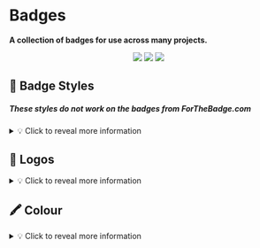 # Badges

**A collection of badges for use across many projects.**
<p align="center">
<a href="./ForTheBadge.md"><img src="https://img.shields.io/static/v1?label=Click%20For&message=Badges%20From%20forthebadge.com&color=rgb(255,69,0)&style=for-the-badge&logo=open-badges"/></a> <a href="./GithubBadges.md"><img src="https://img.shields.io/static/v1?label=Click%20For&message=Github%20Specific%20Badges&color=28a745&style=for-the-badge&logo=Github"/></a> <a href="./CSharpDev.md"><img src="https://img.shields.io/static/v1?label=Click%20For&message=C%23%20Dev%20Specific%20Badges&color=blueviolet&style=for-the-badge&logo=c-sharp"/></a>
</p>

## 💄 Badge Styles

##### ***These styles do not work on the badges from ForTheBadge.com***

<details>
    <summary>💡 Click to reveal more information</summary>
    <p>
        There are a few different badge styles you can use, as shown below. The various styles can be edited simply by appending the correct style name after the <b>Style=</b> parameter of the url.
    </p>

**ForTheBadge Style:**

[![Generic badge](https://img.shields.io/static/v1?label=Generic%20Badge&message=With%20Style&color=blueviolet&style=for-the-badge)](https://shields.io/)

    [![Generic badge](https://img.shields.io/static/v1?label=Generic%20Badge&message=With%20Style&color=blueviolet&style=for-the-badge)](https://shields.io/)

**Plastic Style:**

[![Generic badge](https://img.shields.io/static/v1?label=Generic%20Badge&message=With%20Style&color=blueviolet&style=plastic)](https://shields.io/)

    [![Generic badge](https://img.shields.io/static/v1?label=Generic%20Badge&message=With%20Style&color=blueviolet&style=plastic)](https://shields.io/)

**Flat Style:**

[![Generic badge](https://img.shields.io/static/v1?label=Generic%20Badge&message=With%20Style&color=blueviolet&style=flat)](https://shields.io/)

    [![Generic badge](https://img.shields.io/static/v1?label=Generic%20Badge&message=With%20Style&color=blueviolet&style=flat)](https://shields.io/)

**Social Style:**

[![Generic badge](https://img.shields.io/static/v1?label=Generic%20Badge&message=With%20Style&color=blueviolet&style=social)](https://shields.io/)

    [![Generic badge](https://img.shields.io/static/v1?label=Generic%20Badge&message=With%20Style&color=blueviolet&style=social)](https://shields.io/)

</details>

## 💠 Logos

<details>
    <summary>💡 Click to reveal more information</summary>
    <p>
        There are many logos you can add to your badge. Essentially any icon you can find on <a href="https://simpleicons.org/">SimpleIcons.org</a> can be used as a logo on a badge. To do this, you simple change the <b>logo=</b> parameter value of the url as shown in the examples below.
    </p>
    <p>
        <i>Note that, any icon from SimpleIcons.org that has a space in it has to be replaced with a dash. For example, C Sharp, becomes, C-Sharp.</i>
    </p>

**Github Logo:**

[![Generic badge](https://img.shields.io/static/v1?label=Generic%20Badge&message=With%20Github%20Logo&color=blueviolet&style=for-the-badge&logo=github)](https://shields.io/)

    [![Generic badge](https://img.shields.io/static/v1?label=Generic%20Badge&message=With%20Github%20Logo&color=blueviolet&style=for-the-badge&logo=github)](https://shields.io/)

**C# Logo:**

[![Generic badge](https://img.shields.io/static/v1?label=Generic%20Badge&message=With%20C%23%20Logo&color=blueviolet&style=for-the-badge&logo=c-sharp)](https://shields.io/)

    [![Generic badge](https://img.shields.io/static/v1?label=Generic%20Badge&message=With%20C%23%20Logo&color=blueviolet&style=for-the-badge&logo=c-sharp)](https://shields.io/)

</details>

## 🖍 Colour

<details>
    <summary>💡 Click to reveal more information</summary>
    <p>
        Colour is something I would imagine a lot of people want to edit on their badges. It's also, thankfull, very easy to change on a badge.
    </p>
    <details>
    <summary>Right Side Colour</summary>
    <p>
        Essentially you're going to want to change the <b>color=</b> parameter value or the url. You can use <i>hex, rgb, rgba, hsl, hsla and css named colors<i>.
    </p>

**Red Colour, Css named:**

[![Generic badge](https://img.shields.io/static/v1?label=Generic%20Badge&message=With%20Red%20Colour&color=red&style=for-the-badge)](https://shields.io/)

    [![Generic badge](https://img.shields.io/static/v1?label=Generic%20Badge&message=With%20Red%20Colour&color=red&style=for-the-badge)](https://shields.io/)

**Green Colour, Css named:**

[![Generic badge](https://img.shields.io/static/v1?label=Generic%20Badge&message=With%20Green%20Colour&color=green&style=for-the-badge)](https://shields.io/)

    [![Generic badge](https://img.shields.io/static/v1?label=Generic%20Badge&message=With%20Green%20Colour&color=green&style=for-the-badge)](https://shields.io/)

**Blue Colour, Hex: (Ommit the #)**

[![Generic badge](https://img.shields.io/static/v1?label=Generic%20Badge&message=With%20Blue%20Hex%20Colour&color=0000FF&style=for-the-badge&logo=c-sharp)](https://shields.io/)

    [![Generic badge](https://img.shields.io/static/v1?label=Generic%20Badge&message=With%20Blue%20Hex%20Colour&color=0000FF&style=for-the-badge&logo=c-sharp)](https://shields.io/)

**Orange-Red Colour, RGBA:**

[![Generic badge](https://img.shields.io/static/v1?label=Generic%20Badge&message=With%20Orange%20Red%20RGBA%20Colour&color=rgb(255,69,0)&style=for-the-badge&logo=c-sharp)](https://shields.io/)

    [![Generic badge](https://img.shields.io/static/v1?label=Generic%20Badge&message=With%20Orange%20Red%20RGBA%20Colour&color=rgb(255,69,0)&style=for-the-badge&logo=c-sharp)](https://shields.io/)

</details>
<details>
<summary>Left Side Colour</summary>
<p>You can also edit the colour of label side of the badge too. This parameter is <b>labelColor=</b></p>

**Orange-Red Label Colour, RGBA:**

[![Generic badge](https://img.shields.io/static/v1?label=Generic%20Badge&message=With%20Orange%20Red%20RGBA%20Label%20Colour&labelColor=rgb(255,69,0)&style=for-the-badge&logo=c-sharp)](https://shields.io/)

    [![Generic badge](https://img.shields.io/static/v1?label=Generic%20Badge&message=With%20Orange%20Red%20RGBA%20Label%20Colour&labelColor=rgb(255,69,0)&style=for-the-badge&logo=c-sharp)](https://shields.io/)
</details>
</details>
